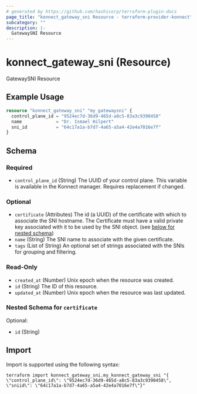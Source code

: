 ```yaml
---
# generated by https://github.com/hashicorp/terraform-plugin-docs
page_title: "konnect_gateway_sni Resource - terraform-provider-konnect"
subcategory: ""
description: |-
  GatewaySNI Resource
---
```


# konnect_gateway_sni (Resource)

GatewaySNI Resource

## Example Usage

```terraform
resource "konnect_gateway_sni" "my_gatewaysni" {
  control_plane_id = "9524ec7d-36d9-465d-a8c5-83a3c9390458"
  name             = "Dr. Ismael Hilpert"
  sni_id           = "64c17a1a-b7d7-4a65-a5a4-42e4a7016e7f"
}
```

<!-- schema generated by tfplugindocs -->
## Schema

### Required

- `control_plane_id` (String) The UUID of your control plane. This variable is available in the Konnect manager. Requires replacement if changed.

### Optional

- `certificate` (Attributes) The id (a UUID) of the certificate with which to associate the SNI hostname. The Certificate must have a valid private key associated with it to be used by the SNI object. (see [below for nested schema](#nestedatt--certificate))
- `name` (String) The SNI name to associate with the given certificate.
- `tags` (List of String) An optional set of strings associated with the SNIs for grouping and filtering.

### Read-Only

- `created_at` (Number) Unix epoch when the resource was created.
- `id` (String) The ID of this resource.
- `updated_at` (Number) Unix epoch when the resource was last updated.

<a id="nestedatt--certificate"></a>
### Nested Schema for `certificate`

Optional:

- `id` (String)

## Import

Import is supported using the following syntax:

```shell
terraform import konnect_gateway_sni.my_konnect_gateway_sni "{ \"control_plane_id\": \"9524ec7d-36d9-465d-a8c5-83a3c9390458\",  \"sniid\": \"64c17a1a-b7d7-4a65-a5a4-42e4a7016e7f\"}"
```
